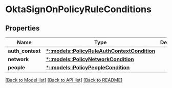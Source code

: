 # OktaSignOnPolicyRuleConditions

## Properties
Name | Type | Description | Notes
------------ | ------------- | ------------- | -------------
**auth_context** | [***::models::PolicyRuleAuthContextCondition**](PolicyRuleAuthContextCondition.md) |  | [optional] 
**network** | [***::models::PolicyNetworkCondition**](PolicyNetworkCondition.md) |  | [optional] 
**people** | [***::models::PolicyPeopleCondition**](PolicyPeopleCondition.md) |  | [optional] 

[[Back to Model list]](../README.md#documentation-for-models) [[Back to API list]](../README.md#documentation-for-api-endpoints) [[Back to README]](../README.md)


